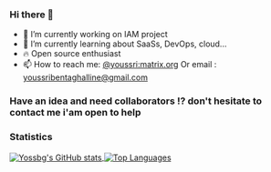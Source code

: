 ### Hi there 👋
- 🔭 I’m currently working on IAM project
- 🌱 I’m currently learning about SaaSs, DevOps, cloud...
- :fire: Open source enthusiast
- 📫 How to reach me: [@youssri:matrix.org](https://matrix.to/#/@youssri:matrix.org) Or email :  [youssribentaghalline@gmail.com](youssribentaghalline@gmail.com)
### Have an idea and need collaborators !? don't hesitate to contact me i'am open to help

### Statistics
<div>
  <a href="https://github.com/anuraghazra/github-readme-stats">
    <img align="center" alt="Yossbg's GitHub stats" src="https://github-readme-stats.vercel.app/api?username=you1996&bg_color=30,3CA55C,B5AC49&title_color=fff&text_color=fff&count_private=true" />
  </a>
  <a href="https://github.com/anuraghazra/convoychat">
    <img align="center" alt="Top Languages" src="https://github-readme-stats.vercel.app/api/top-langs/?username=you1996&bg_color=30,3CA55C,B5AC49&title_color=fff&text_color=fff&count_private=true" />
  </a>
</div>
<!--
**you1996/you1996** is a ✨ _special_ ✨ repository because its `README.md` (this file) appears on your GitHub profile.

Here are some ideas to get you started:

- 🔭 I’m currently working on ...
- 🌱 I’m currently learning ...
- 👯 I’m looking to collaborate on ...
- 🤔 I’m looking for help with ...
- 💬 Ask me about ...
- 📫 How to reach me: ...
- 😄 Pronouns: ...
- ⚡ Fun fact: ...
-->
